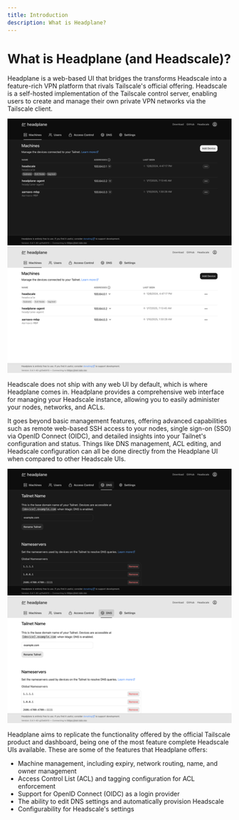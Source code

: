 ```yaml
---
title: Introduction
description: What is Headplane?
---
```


# What is Headplane (and Headscale)?

Headplane is a web-based UI that bridges the transforms Headscale into a
feature-rich VPN platform that rivals Tailscale's official offering. Headscale
is a self-hosted implementation of the Tailscale control server, enabling users
to create and manage their own private VPN networks via the Tailscale client.

<img class="dark-only" src="./assets/preview-dark.png" />
<img class="light-only" src="./assets/preview-light.png" />

Headscale does not ship with any web UI by default, which is where Headplane
comes in. Headplane provides a comprehensive web interface for managing your
Headscale instance, allowing you to easily administer your nodes, networks, and
ACLs.

It goes beyond basic management features, offering advanced capabilities such as
remote web-based SSH access to your nodes, single sign-on (SSO) via OpenID
Connect (OIDC), and detailed insights into your Tailnet's configuration and
status. Things like DNS management, ACL editing, and Headscale configuration can
all be done directly from the Headplane UI when compared to other Headscale UIs.

<img class="dark-only" src="./assets/dns-dark.png" />
<img class="light-only" src="./assets/dns-light.png" />

Headplane aims to replicate the functionality offered by the official Tailscale
product and dashboard, being one of the most feature complete Headscale UIs available.
These are some of the features that Headplane offers:

- Machine management, including expiry, network routing, name, and owner management
- Access Control List (ACL) and tagging configuration for ACL enforcement
- Support for OpenID Connect (OIDC) as a login provider
- The ability to edit DNS settings and automatically provision Headscale
- Configurability for Headscale's settings
